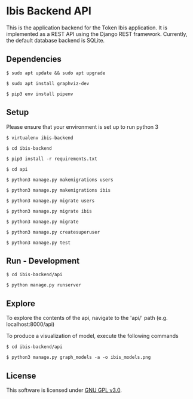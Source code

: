 # Ibis Backend API

This is the application backend for the Token Ibis application. It is implemented as a REST API using the Django REST framework. Currently, the default database backend is SQLite.

## Dependencies

`$ sudo apt update && sudo apt upgrade`

`$ sudo apt install graphviz-dev`

`$ pip3 env install pipenv`

## Setup

Please ensure that your environment is set up to run python 3

`$ virtualenv ibis-backend`

`$ cd ibis-backend`

`$ pip3 install -r requirements.txt`

`$ cd api`

`$ python3 manage.py makemigrations users`

`$ python3 manage.py makemigrations ibis`

`$ python3 manage.py migrate users`

`$ python3 manage.py migrate ibis`

`$ python3 manage.py migrate`

`$ python3 manage.py createsuperuser`

`$ python3 manage.py test`

## Run - Development

`$ cd ibis-backend/api`

`$ python manage.py runserver`

## Explore

To explore the contents of the api, navigate to the 'api/' path (e.g. localhost:8000/api)

To produce a visualization of model, execute the following commands

`$ cd ibis-backend/api`

`$ python3 manage.py graph_models -a -o ibis_models.png`

## License

This software is licensed under [GNU GPL v3.0](./LICENSE).
